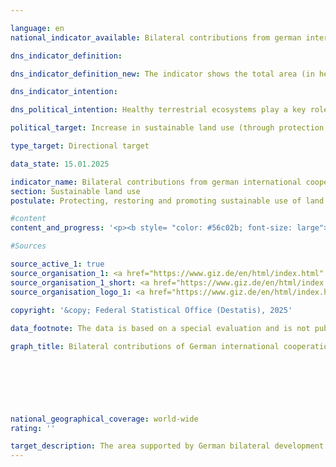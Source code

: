 ```yaml
---

language: en        
national_indicator_available: Bilateral contributions from german international cooperation arrangements towards the protection, sustainable use and restoration of land (including forests)        

dns_indicator_definition:         

dns_indicator_definition_new: The indicator shows the total area (in hectares) supported by German bilateral technical development cooperation in the area of sustainable land use (thematic areas of agriculture (including grassland), forestry and biodiversity conservation).        

dns_indicator_intention:         

dns_political_intention: Healthy terrestrial ecosystems play a key role in food production, reducing the impact of frequent and extreme weather events, preserving biodiversity and providing essential ecosystem services.        

political_target: Increase in sustainable land use (through protection, sustainable management, restoration) by 2030        

type_target: Directional target        

data_state: 15.01.2025        

indicator_name: Bilateral contributions from german international cooperation arrangements towards the protection, sustainable use and restoration of land (including forests)        
section: Sustainable land use        
postulate: Protecting, restoring and promoting sustainable use of land ecosystems        

#content         
content_and_progress: '<p><b style= "color: #56c02b; font-size: large">15.4&nbsp;Bilateral contributions from german international cooperation arrangements towards the protection, sustainable use and restoration of land (including forests)</b><br><br>In line with international commitments, particularly under the United Nations Convention to Combat Desertification (<abbr title="United Nations Convention to Combat Desertification" tabindex="0">UNCCD</abbr>) and the global Sustainable Development Goal 15.3, Germany has committed to achieving land degradation neutrality and promotes sustainable land management practices worldwide as well as the protection and restoration of land ecosystems. The politically established goal is to increase the area supported by German bilateral development cooperation in the field of sustainable land use.<br><br>German bilateral development cooperation is divided into two areas: Technical Cooperation (<abbr title="Technical cooperation" tabindex="0">TC</abbr>) and Financial Cooperation (<abbr title="Financial cooperation" tabindex="0">FC</abbr>). The <abbr title="Technical cooperation" tabindex="0">TC</abbr>’s task is to strengthen the capacities of individuals, organisations, and societies in partner countries, enabling them to better achieve their own goals independently. <abbr title="Technical cooperation" tabindex="0">TC</abbr> services primarily include advisory support as well as, to a limited extent, the provision of goods or the preparation of studies and assessments. <abbr title="Technical cooperation" tabindex="0">TC</abbr> is always provided as a direct service, which does not require reimbursement by the recipient country. In contrast, <abbr title="Financial cooperation" tabindex="0">FC</abbr> aims to promote investments in developing countries. For this purpose, the Federal Ministry for Economic Cooperation and Development (<abbr title="Federal Ministry of Economic Cooperation and Development" tabindex="0">BMZ</abbr>) provides concessional, repayable loans, equity capital, or grants that do not need to be repaid.<br><br>The indicator shows the total area promoted by bilateral contributions of German <abbr title="Technical cooperation" tabindex="0">TC</abbr> through the Deutsche Gesellschaft für Internationale Zusammenarbeit (<abbr title="German Agency for International Cooperation GmbH" tabindex="0">GIZ</abbr>) for the protection, sustainable use, and restoration of land (including forests). It represents the aggregate of areas recorded by the <abbr title="Federal Ministry of Economic Cooperation and Development" tabindex="0">BMZ</abbr> standard indicators KT2.5, KT5.1, and KT5.5.<br><br><b><abbr title="Federal Ministry of Economic Cooperation and Development" tabindex="0">BMZ</abbr> standard indicator KT2.5</b><br><br><abbr title="Federal Ministry of Economic Cooperation and Development" tabindex="0">BMZ</abbr> standard indicator KT2.5&nbsp;captures the agricultural and/or pasture land sustainably managed through contributions of German <abbr title="Technical cooperation" tabindex="0">TC</abbr>. Sustainable management includes agroecological methods, climate-resilient practices, soil improvement and conservation, efficient water management, diversification of agricultural systems, biodiversity conservation measures, and certifications such as Fairtrade and organic farming.<br><br>The area sustainably managed through German support can be measured directly or estimated based on the number of supported farms and their average sustainably managed area. To calculate the indicator, the area is multiplied by an adoption rate and a share factor.<br><br>The adoption rate accounts for the fact that not all project measures are applied in practice or lead to behavioural change, for example, the implementation of content from training and advisory services. Adoption rates should be determined either based on reference values from scientific studies or through project-specific as well as comparable cross-project studies and surveys.<br><br>The share factor takes into account that the results may not be solely attributable to <abbr title="Federal Ministry of Economic Cooperation and Development" tabindex="0">BMZ</abbr> measures but also influenced by other actors such as funds, policy and institutional advice, and campaigns. It reflects the percentage contribution attributable to the German funding share. The area is only counted once, even if several approaches or measures are applied. In 2023, 2.5&nbsp;million hectares of the area supported by Germany correspond to sustainably managed agricultural land, accounting for about 4.5% of the total supported area.<br><br><b><abbr title="Federal Ministry of Economic Cooperation and Development" tabindex="0">BMZ</abbr> standard indicator KT5.1</b><br><br><abbr title="Federal Ministry of Economic Cooperation and Development" tabindex="0">BMZ</abbr> standard indicator KT5.1&nbsp;records the area of protected zones to whose conservation German <abbr title="Technical cooperation" tabindex="0">TC</abbr> has contributed. Data are collected for each protected area individually and then aggregated. Only projects where concrete on-site measures for area protection are implemented or promoted are considered. For the indicator, the entire protected area is counted, even if measures only affect part of it.<br><br>Protected areas with a large proportion of forest or mangroves are included in both <abbr title="Federal Ministry of Economic Cooperation and Development" tabindex="0">BMZ</abbr> standard indicator KT5.1&nbsp;and <abbr title="Federal Ministry of Economic Cooperation and Development" tabindex="0">BMZ</abbr> standard indicator KT5.5&nbsp;(under disaggregation a) Protection). To avoid double counting, only the disaggregations b) sustainable management and c) restoration from KT5.5&nbsp;are included in the total.<br><br>In 2023, 41.3&nbsp;million hectares of the total supported area were terrestrial protected areas and mangrove forests within marine protected areas. These areas account for approximately 74% of the supported area and significantly contribute to biodiversity conservation, strengthening ecosystem functions, and climate change adaptation.<br><br>The indicator does not provide a detailed breakdown of supported protected areas by type or protection category. Protection objectives, measures, and area management vary according to the protection category. For example, IUCN category VI areas (International Union for Conservation of Nature) aim for sustainable use of natural resources, while nature reserves in category Ia largely exclude human interventions.<br><br><b><abbr title="Federal Ministry of Economic Cooperation and Development" tabindex="0">BMZ</abbr> standard indicator KT5.5</b><br><br><abbr title="Federal Ministry of Economic Cooperation and Development" tabindex="0">BMZ</abbr> standard indicator KT5.5&nbsp;records forest areas to whose a) protection (not included here, as already covered by KT5.1), b) sustainable management, or c) restoration Germany has contributed through <abbr title="Technical cooperation" tabindex="0">TC</abbr>. The United Nations Food and Agriculture Organization (<abbr title="Food and Agriculture Organization of the United Nations" tabindex="0">FAO</abbr>) defines forest areas as areas larger than 0.5&nbsp;hectares, covered with trees taller than five metres and with a canopy cover of more than 10%, or trees capable of reaching these thresholds. Mangroves are also included. Areas not yet forested but intended to reach tree cover within five years through suitable management practices are also counted. Excluded are areas predominantly used for agriculture (such as orchards, oil palm plantations, or trees for energy and raw material production, including agroforestry systems) or urban uses (such as parks). Plantations of rubber trees, cork oaks, and bamboo are excluded according to the <abbr title="Food and Agriculture Organization of the United Nations" tabindex="0">FAO</abbr> definition.<br><br>The German Sustainability Strategy indicator includes areas assigned to b) sustainable management or c) restoration of forest areas. Sustainable management refers to forest areas outside protected zones managed with environmentally and resource-friendly methods. Restoration refers to areas currently non-forested but intended to be reforested, reseeded, or supported to regenerate forest cover through measures such as fire prevention, controlled grazing, or sustainable firewood use.<br><br>Germany’s support contributes to the sustainable management and restoration of 12.0&nbsp;million hectares of forest worldwide, representing about 21.5% of the total supported area.<br><br><b>Overall development</b><br><br>In 2023, German <abbr title="Technical cooperation" tabindex="0">TC</abbr>, together with partners, supported a total area of 55.8&nbsp;million hectares worldwide in the fields of protection, sustainable use, and restoration of land. Assessment of progress towards the politically set goal to increase the area supported by German bilateral development cooperation in sustainable land use is currently not possible due to insufficient data points.<br><br>While the indicator provides an overview of the size of supported terrestrial areas that are protected, restored, or sustainably managed, treating these areas equally without differentiating the value of individual protection or management practices leads to generalisation. The indicator does not provide detailed information on Germany’s specific contribution to the protection, sustainable use, or restoration of individual areas and does not reflect the qualitative impacts of the measures implemented. Furthermore, there is a risk that measuring effectiveness based on the area covered encourages a focus on maximising area rather than ensuring impact-oriented resource allocation.</p>'                

#Sources        

source_active_1: true
source_organisation_1: <a href="https://www.giz.de/en/html/index.html" target="_blank" onclick="return confirm_alert('the German Corporation for International Cooperation', 'En')">German Corporation for International Cooperation</a>
source_organisation_1_short: <a href="https://www.giz.de/en/html/index.html" target="_blank" onclick="return confirm_alert('the German Corporation for International Cooperation', 'En')">German Corporation for International Cooperation</a>
source_organisation_logo_1: <a href="https://www.giz.de/en/html/index.html" target="_blank" onclick="return confirm_alert('the German Corporation for International Cooperation', 'En')"><img src="https://dns-indikatoren.de/public/OrgImgEn/giz.png" alt="German Corporation for International Cooperation" title=" Click here to visit the homepage of the organizationGerman Corporation for International Cooperation" style="height:60px; width:148px; border:transparent"/></a>
        
copyright: '&copy; Federal Statistical Office (Destatis), 2025'        

data_footnote: The data is based on a special evaluation and is not publicly accessible.        

graph_title: Bilateral contributions of German international cooperation to the protection, sustainable use and restoration of land (including forests)        

        

        

                

national_geographical_coverage: world-wide        
rating: ''        

target_description: The area supported by German bilateral development cooperation in sustainable land use should be increased.<br><br>• An assessment of indicator 15.4&nbsp;is not possible. Too few data points.        
---
```


